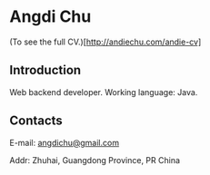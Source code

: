 Angdi Chu
=========

(To see the full CV.)[http://andiechu.com/andie-cv]

Introduction
---------
Web backend developer. Working language: Java.


Contacts
---------
E-mail: angdichu@gmail.com

Addr: Zhuhai, Guangdong Province, PR China
